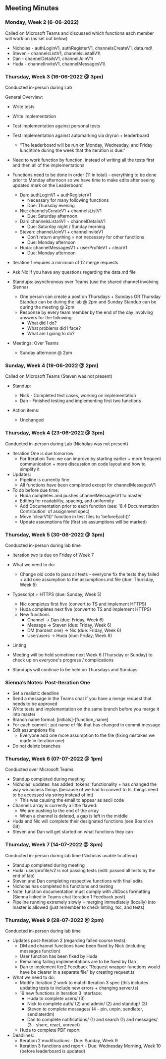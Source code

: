 ## Meeting Minutes ##


### Monday, Week 2 (6-06-2022) ###
Called on Microsoft Teams and discussed which functions each member will work on (as set out below)

- Nicholas - authLoginV1, authRegisterV1, channelsCreateV1, data.md\
- Steven - channelsListV1, channelsListallV1\
- Dan - channelDetailsV1, channelJoinV1\
- Huda - channelInviteV1, channelMessagesV1\

### Thursday, Week 3 (16-06-2022 @ 3pm) ###
Conducted in-person during Lab

General Overview:
- Write tests
- Write implementation
- Test implementation against personal tests
- Test implementation against automarking via dryrun + leaderboard
  - “The leaderboard will be run on Monday, Wednesday, and Friday lunchtime during the week that the iteration is due.”  

- Need to work function by function, instead of writing all the tests first and then all of the implementations
- Functions need to be done in order (11 in total) - everything to be done prior to Monday afternoon so we have time to make edits after seeing updated mark on the Leaderboard  
  - Dan: authLoginV1 + authRegisterV1
    - Necessary for many following functions
    - Due: Thursday evening
  - Nic: channelsCreateV1 + channelsListV1
    - Due: Saturday afternoon
  - Dan: channelsListallV1 + channelDetailsV1
    - Due: Saturday night / Sunday morning
  - Steven: channelJoinV1 + channelInviteV1
    - Don’t return anything = not necessary for other functions
    - Due: Monday afternoon
  - Huda: channelMessagesV1 + userProfileV1 + clearV1
    - Due: Monday afternoon

- Iteration 1 requires a minimum of 12 merge requests
- Ask Nic if you have any questions regarding the data.md file  


- Standups: asynchronous over Teams (use the shared channel involving Sienna)
  - One person can create a post on Thursdays + Sundays OR Thursday Standup can be during the lab @ 2pm and Sunday Standup can be during the meeting @ 2pm
  - Response by every team member by the end of the day involving answers for the following:
    - What did I do?
    - What problems did I face?
    - What am I going to do?
- Meetings: Over Teams 
    - Sunday afternoon @ 2pm

### Sunday, Week 4 (19-06-2022 @ 2pm) ###
Called on Microsoft Teams (Steven was not present)

- Standup:
  - Nick - Completed test cases, working on implementation
  - Dan - Finished testing and implementing first two functions

- Action items:
  - Unchanged

### Thursday, Week 4 (23-06-2022 @ 3pm) ###
Conducted in-person during Lab (Nicholas was not present)

- Iteration One is due tomorrow
  - For Iteration Two: we can improve by starting earlier + more frequent communication + more discussion on code layout and how to simplify it
- Updates:
  - Pipeline is currently fine
  - All functions have been completed except for channelMessagesV1
- To do before due time:
  - Huda completes and pushes channelMessagesV1 to master
  - Editing for readability, spacing, and uniformity
  - Add Documentation prior to each function (see: '8.4 Documentation Contribution' of assignment spec)
  - Move 'clearV1()' function in test files to 'beforeEach()'
  - Update assumptions file (first six assumptions will be marked)  

### Thursday, Week 5 (30-06-2022 @ 3pm) ###
Conducted in-person during lab time

- Iteration two is due on Friday of Week 7
- What we need to do:
  - Change old code to pass all tests - everyone fix the tests they failed + add one assumption to the assumptions.md file (due: Thursday, Week 5)
- Typescript + HTTPS (due: Sunday, Week 5)
    - Nic completes first five (convert to TS and implement HTTPS)
    - Huda completes next five (convert to TS and implement HTTPS)
  - New functions
    - Channel → Dan (due: Friday, Week 6)
    - Message → Steven (due: Friday, Week 6)
    - DM (hardest one) → Nic (due: Friday, Week 6)
    - User/users → Huda (due: Friday, Week 6)
- Linting

- Meeting will be held sometime next Week 6 (Thursday or Sunday) to check up on everyone's progress / complications
- Standups will continue to be held on Thursdays and Sundays

### Sienna’s Notes: Post-Iteration One ###
- Set a realistic deadline
- Send a message in the Teams chat if you have a merge request that needs to be approved
- Write tests and implementation on the same branch before you merge it into master
- Branch name format: [initials]-[function_name]
- For each commit : put name of file that has changed in commit message
- Edit assumptions file
  - Everyone add one more assumption to the file (fixing mistakes we made in iteration one)
- Do not delete branches

### Thursday, Week 6 (07-07-2022 @ 1pm) ###
Conducted over Microsoft Teams

- Standup completed during meeting 
- Nicholas' updates: has added 'tokens' functionality + has changed the way we access things (because of we had to convert to ts, things need to be accessed via string instead of int)
    - This was causing the email to appear as ascii code
- Channels array is currently a little flawed:
    - We are pushing to the end of the array
    - When a channel is deleted, a gap is left in the middle
- Huda and Nic will complete their designated functions (see Board on Git)
- Steven and Dan will get started on what functions they can

### Thursday, Week 7 (14-07-2022 @ 3pm) ###
Conducted in-person during lab time (Nicholas unable to attend)

- Standup completed during meeting 
- Huda: user/profile/v2 is not passing tests (edit: passed all tests by the end of lab)
- Steven and Dan completing respective functions with final edits
- Nicholas has completed his functions and testing
- Note: function documentation must comply with JSDocs formatting (Sienna linked in Teams chat Iteration 1 Feedback post)
- Pipeline running extremely slowly = merging immediately (locally) into master is allowed (just remember to check linting, tsc, and tests)

### Thursday, Week 9 (28-07-2022 @ 2pm) ###
Conducted in-person during lab time

- Updates post-Iteration 2 (regarding failed course tests):
  - DM and channel functions have been fixed by Nick (including messages function)
  - User function has been fixed by Huda
  - Remaining failing implementations are to be fixed by Dan
  - Dan to implement Iter2 Feedback "Request wrapper functions would have be clearer in a separate file" by creating request.ts
- What we need to do:
  - Modify Iteration 2 work to match Iteration 3 spec (this includes updating tests to include new errors + changing server.ts)
  - 19 new functions in Iteration 3 interface:
    - Huda to complete users/ (3)
    - Nick to complete auth/ (2) and admin/ (2) and standup/ (3)
    - Steven to complete messages/ (4 - pin, unpin, sendlater, sendlaterdm)
    - Dan to complete notifications/ (1) and search (1) and messages/ (3 - share, react, unreact)
  - Huda to complete PDF report
- Deadlines:
  - Iteration 2 modifications - Due: Sunday, Week 9 
  - Iteration 3 functions and report - Due: Wednesday Morning, Week 10 (before leaderboard is updated)
